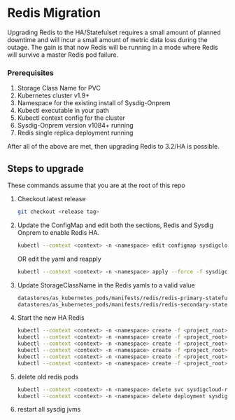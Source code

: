 # Redis Migration

Upgrading Redis to the HA/Statefulset requires a small amount of planned
 downtime and will incur a small amount of metric data loss during the outage. 
 The gain is that now Redis will be running in a mode where Redis will survive
 a master Redis pod failure.

### Prerequisites

1. Storage Class Name for PVC
2. Kubernetes cluster v1.9+
3. Namespace for the existing install of Sysdig-Onprem
4. Kubectl executable in your path
5. Kubectl context config for the cluster
6. Sysdig-Onprem version v1084+ running
7. Redis single replica deployment running

After all of the above are met, then upgrading Redis to 3.2/HA is possible.

## Steps to upgrade

These commands assume that you are at the root of this repo

1. Checkout latest release
    ```bash
    git checkout <release tag>
    ```

2. Update the ConfigMap and edit both the sections, Redis and Sysdig Onprem to enable Redis HA. 
    ```bash
    kubectl --context <context> -n <namespace> edit configmap sysdigcloud-config
    ```
    OR edit the yaml and reapply
    ```bash
    kubectl --context <context> -n <namespace> apply --force -f sysdigcloud/config.yaml
    ```
2. Update StorageClassName in the Redis yamls to a valid value
    ```bash
    datastores/as_kubernetes_pods/manifests/redis/redis-primary-statefulset.yaml
    datastores/as_kubernetes_pods/manifests/redis/redis-secondary-statefulset.yaml
    ```
3. Start the new HA Redis
    ```bash
    kubectl --context <context> -n <namespace> create -f <project_root>/datastores/as_kubernetes_pods/manifests/redis/redis-primary-statefulset.yaml
    kubectl --context <context> -n <namespace> create -f <project_root>/datastores/as_kubernetes_pods/manifests/redis/redis-primary-svc-statefulset.yaml
    kubectl --context <context> -n <namespace> create -f <project_root>/datastores/as_kubernetes_pods/manifests/redis/redis-secondary-statefulset.yaml
    kubectl --context <context> -n <namespace> create -f <project_root>/datastores/as_kubernetes_pods/manifests/redis/redis-secondary-svc-statefulset.yaml
    kubectl --context <context> -n <namespace> create -f <project_root>/datastores/as_kubernetes_pods/manifests/redis/redis-sentinel-statefulset.yaml
    kubectl --context <context> -n <namespace> create -f <project_root>/datastores/as_kubernetes_pods/manifests/redis/redis-sentinel-svc-statefulset.yaml
    ```
4. delete old redis pods
    ```bash
    kubectl --context <context> -n <namespace> delete svc sysdigcloud-redis
    kubectl --context <context> -n <namespace> delete deployment sysdigcloud-redis
    ```
5. restart all sysdig jvms